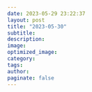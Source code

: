 ```yaml
---
date: 2023-05-29 23:22:37
layout: post
title: "2023-05-30"
subtitle:
description:
image:
optimized_image:
category:
tags:
author:
paginate: false
---
```

